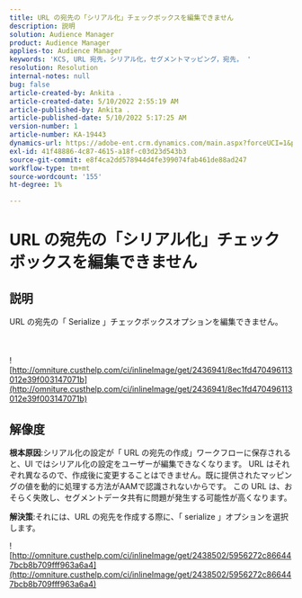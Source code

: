 ```yaml
---
title: URL の宛先の「シリアル化」チェックボックスを編集できません
description: 説明
solution: Audience Manager
product: Audience Manager
applies-to: Audience Manager
keywords: 'KCS, URL 宛先，シリアル化，セグメントマッピング，宛先， '
resolution: Resolution
internal-notes: null
bug: false
article-created-by: Ankita .
article-created-date: 5/10/2022 2:55:19 AM
article-published-by: Ankita .
article-published-date: 5/10/2022 5:17:25 AM
version-number: 1
article-number: KA-19443
dynamics-url: https://adobe-ent.crm.dynamics.com/main.aspx?forceUCI=1&pagetype=entityrecord&etn=knowledgearticle&id=fe9af69d-0cd0-ec11-a7b5-0022480a8753
exl-id: 41f48886-4c87-4615-a18f-c03d23d543b3
source-git-commit: e8f4ca2dd578944d4fe399074fab461de88ad247
workflow-type: tm+mt
source-wordcount: '155'
ht-degree: 1%

---
```


# URL の宛先の「シリアル化」チェックボックスを編集できません

## 説明

URL の宛先の「 Serialize 」チェックボックスオプションを編集できません。<br><br> <br><br>![http://omniture.custhelp.com/ci/inlineImage/get/2436941/8ec1fd470496113012e39f003147071b](http://omniture.custhelp.com/ci/inlineImage/get/2436941/8ec1fd470496113012e39f003147071b)

## 解像度


<b>根本原因</b>:シリアル化の設定が「 URL の宛先の作成」ワークフローに保存されると、UI ではシリアル化の設定をユーザーが編集できなくなります。 URL はそれぞれ異なるので、作成後に変更することはできません。既に提供されたマッピングの値を動的に処理する方法がAAMで認識されないからです。 この URL は、おそらく失敗し、セグメントデータ共有に問題が発生する可能性が高くなります。

<b>解決策</b>:それには、URL の宛先を作成する際に、「 serialize 」オプションを選択します。



![http://omniture.custhelp.com/ci/inlineImage/get/2438502/5956272c866447bcb8b709fff963a6a4](http://omniture.custhelp.com/ci/inlineImage/get/2438502/5956272c866447bcb8b709fff963a6a4)
